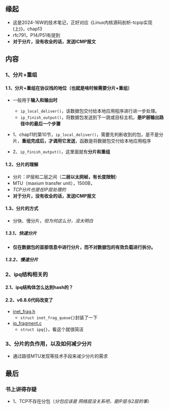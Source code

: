 ## 缘起

+ 这是2024-16W的技术笔记，正好对应《Linux内核源码剖析-tcpip实现(上)》，chap13
+ rfc791，P14/P51有提到
+ **对于分片，没有收全的话，发送ICMP报文**

## 内容

### 1、分片+重组

#### 1.1、分片+重组在协议栈的地位（也就是啥时候需要分片+重组）

+ 一般用于**输入和输出时**
  + `ip_local_deliver()`，该数据包交付给本地应用程序进行进一步处理。
  + `ip_finish_output()`，将数据包发送到下一跳或目标主机，**是IP层输出路径中的最后一个步骤**

+ 1、chap11的第10节，`ip_local_deliver()`，需要先判断收到的包，是不是分片，**重组完成后，才调用它发送**，函数是将数据包交付给本地应用程序
+ 2、`ip_finish_output()`，这里面就有**分片和重组**

#### 1.2、分片的理解

+ 分片：IP层和二层之间（**二层以太网帧，有长度限制**）
+ MTU（maxium transfer unit），1500B，
+ *TCP分片也是在IP层处理的*
+ **对于分片，没有收全的话，发送ICMP报文**

#### 1.3、分片的方式

+ 分快、慢分片，*但为何这么分，没太明白*

##### 1.3.1、快速分片

+ **仅在数据包的首部信息中进行分片，而不对数据包的有效负载进行拆分。**

##### 1.3.2、慢速分片

### 2、ipq结构相关的

#### 2.1、ipq结构体怎么达到hash的？

#### 2.2、v6.8.6代码改变了

+ [inet_frag.h](https://elixir.bootlin.com/linux/v6.8.6/source/include/net/inet_frag.h)
  + `struct inet_frag_queue{}`封装了一下
+ [ip_fragment.c](https://elixir.bootlin.com/linux/v6.8.6/source/net/ipv4/ip_fragment.c)
  + `struct ipq{}`，看这个就很简洁

### 3、分片的负作用，以及如何减少分片

+ 通过路径MTU发现等技术手段来减少分片的需求

## 最后

### 书上讲得存疑

+ 1、TCP不存在分包（*分包应该是 网络层没关系吧，是IP层与2层的事*）